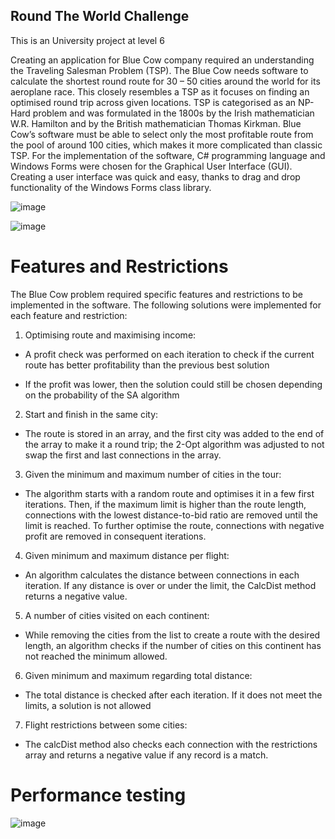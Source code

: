 ## Round The World Challenge

This is an University project at level 6

Creating an application for Blue Cow company required an understanding the Traveling Salesman Problem (TSP). The Blue Cow needs software to calculate the shortest round route for 30 – 50 cities around the world for its aeroplane race. This closely resembles a TSP as it focuses on finding an optimised round trip across given locations. TSP is categorised as an NP-Hard problem and was formulated in the 1800s by the Irish mathematician W.R. Hamilton and by the British mathematician Thomas Kirkman. Blue Cow’s software must be able to select only the most profitable route from the pool of around 100 cities, which makes it more complicated than classic TSP.
For the implementation of the software, C# programming language and Windows Forms were chosen for the Graphical User Interface (GUI). Creating a user interface was quick and easy, thanks to drag and drop functionality of the Windows Forms class library.

![image](https://github.com/ThisIsWr0ng/Round-the-world-challenge/assets/99226094/990b9ee8-3808-4921-8087-ad625e69ee69)

![image](https://github.com/ThisIsWr0ng/Round-the-world-challenge/assets/99226094/df567abb-0727-4677-b91f-a27c83c66765)

# Features and Restrictions

The Blue Cow problem required specific features and restrictions to be implemented in the software. The following solutions were implemented for each feature and restriction:

1. Optimising route and maximising income:

* A profit check was performed on each iteration to check if the current route has better profitability than the previous best solution
  
* If the profit was lower, then the solution could still be chosen depending on the probability of the SA algorithm 

2. Start and finish in the same city:

* The route is stored in an array, and the first city was added to the end of the array to make it a round trip; the 2-Opt algorithm was adjusted to not swap the first and last connections in the array.

3.	Given the minimum and maximum number of cities in the tour:

*	The algorithm starts with a random route and optimises it in a few first iterations. Then, if the maximum limit is higher than the route length, connections with the lowest distance-to-bid ratio are removed until the limit is reached. To further optimise the route, connections with negative profit are removed in consequent iterations.

4. Given minimum and maximum distance per flight:

*	An algorithm calculates the distance between connections in each iteration. If any distance is over or under the limit, the CalcDist method returns a negative value.

5. A number of cities visited on each continent:

*	While removing the cities from the list to create a route with the desired length, an algorithm checks if the number of cities on this continent has not reached the minimum allowed. 

6. Given minimum and maximum regarding total distance:

*	The total distance is checked after each iteration. If it does not meet the limits, a solution is not allowed

7.	Flight restrictions between some cities:

*	The calcDist method also checks each connection with the restrictions array and returns a negative value if any record is a match.

# Performance testing
![image](https://github.com/ThisIsWr0ng/Round-the-world-challenge/assets/99226094/e00b7267-8fd3-43fd-960a-6283df87121d)




